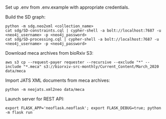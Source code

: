 

Set up .env from .env.example with appropriate credentials.

Build the SD graph:

    python -m sdg.neo2xml <collection_name>
    cat sdg/SD-constraints.cql | cypher-shell -a bolt://localhost:7687 -u <neo4j_username> -p <neo4j_password>
    cat sdg/SD-processing.cql | cypher-shell -a bolt://localhost:7687 -u <neo4j_username> -p <neo4j_password>


Download meca archives from bioRxiv S3:

    aws s3 cp --request-payer requester --recursive --exclude "*" --include "*.meca" s3://biorxiv-src-monthly/Current_Content/March_2020 data/meca

Import JATS XML documents from meca archives:

    python -m neojats.xml2neo data/meca

Launch server for REST API:

    export FLASK_APP='neoflask.neoflask'; export FLASK_DEBUG=true; python -m flask run
